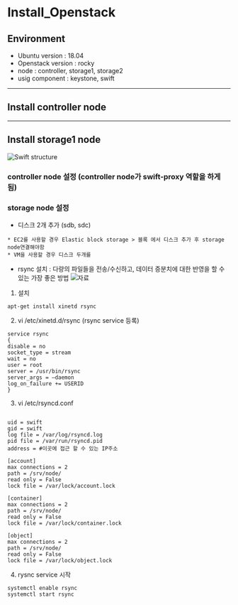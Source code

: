 # Install_Openstack


## Environment

* Ubuntu version : 18.04
* Openstack version : rocky
* node : controller, storage1, storage2
* usig component : keystone, swift

---

## Install controller node


---

## Install storage1 node
![Swift structure](https://tino1b2be.com/wp-content/uploads/2017/01/state-of-the-stack-april-2013-50-638.jpg)

### controller node 설정 (controller node가 swift-proxy 역할을 하게 됨)


### storage node 설정

* 디스크 2개 추가 (sdb, sdc)
```
* EC2를 사용할 경우 Elastic block storage > 블록 에서 디스크 추가 후 storage node연결해야함
* VM을 사용할 경우 디스크 두개를 
```

* rsync 설치 : 다량의 파일들을 전송/수신하고, 데이터 증분치에 대한 반영을 할 수 있는 가장 좋은 방법 ![자료](https://www.yongbok.net/blog/tag/%EC%9A%B0%EB%B6%84%ED%88%AC-rsync-%EC%84%A4%EC%A0%95/)

1. 설치
```
apt-get install xinetd rsync
```

2. vi /etc/xinetd.d/rsync (rsync service 등록)
```
service rsync
{
disable = no
socket_type = stream
wait = no
user = root
server = /usr/bin/rsync
server_args = –daemon
log_on_failure += USERID
}
```

3. vi /etc/rsyncd.conf
```

uid = swift
gid = swift
log file = /var/log/rsyncd.log
pid file = /var/run/rsyncd.pid
address = #이곳에 접근 할 수 있는 IP주소

[account]
max connections = 2
path = /srv/node/
read only = False
lock file = /var/lock/account.lock

[container]
max connections = 2
path = /srv/node/
read only = False
lock file = /var/lock/container.lock

[object]
max connections = 2
path = /srv/node/
read only = False
lock file = /var/lock/object.lock

```

4. rysnc service 시작
```
systemctl enable rsync
systemctl start rsync
```

